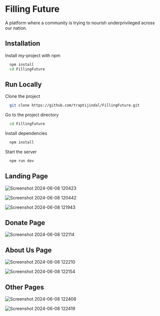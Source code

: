 # Filling Future

A platform where a community is trying to nourish underprivileged across our nation.



## Installation

Install my-project with npm

```bash
  npm install 
  cd FillingFuture
```
    
## Run Locally

Clone the project

```bash
  git clone https://github.com/traptijindal/FillingFuture.git
```

Go to the project directory

```bash
  cd FillingFuture
```

Install dependencies

```bash
  npm install
```

Start the server

```bash
  npm run dev
```


## Landing Page

![Screenshot 2024-06-08 120423](https://github.com/traptijindal/FillingFuture/assets/130233959/f3834fca-2ce0-4628-b154-fd4b7e0e457d)


![Screenshot 2024-06-08 120442](https://github.com/traptijindal/FillingFuture/assets/130233959/fb9f673c-0a40-4203-9918-8355524bbaa0)


![Screenshot 2024-06-08 121943](https://github.com/traptijindal/FillingFuture/assets/130233959/8d5842b9-5e06-4d76-82c7-6f93d54bd707)

## Donate Page
![Screenshot 2024-06-08 122114](https://github.com/traptijindal/FillingFuture/assets/130233959/24fe22a2-5232-44cb-a546-51b5d8a327c1)


## About Us Page
![Screenshot 2024-06-08 122210](https://github.com/traptijindal/FillingFuture/assets/130233959/8b3cf8cb-1e45-46d2-9ea3-7341178e4890)

![Screenshot 2024-06-08 122154](https://github.com/traptijindal/FillingFuture/assets/130233959/198fc942-6165-4656-a937-4ca172f4b1d1)

## Other Pages
![Screenshot 2024-06-08 122408](https://github.com/traptijindal/FillingFuture/assets/130233959/44ecf53a-c107-4f17-b7fd-eafefef4ff32)

![Screenshot 2024-06-08 122419](https://github.com/traptijindal/FillingFuture/assets/130233959/bc9361e7-58a6-4a27-a956-a3209b813708)
